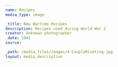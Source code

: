 ```yaml
---
name: Recipes
media_type: image

_title: New Wartime Recipes
description: Recipes used during World War 2
creator: Unknown photographer
_date: 1941
source: 

_path: /media_files/images/4-CoupleRiveting.jpg
layout: media_description
---
```

